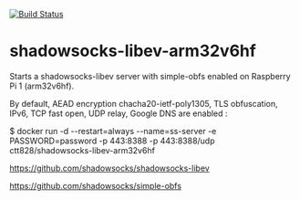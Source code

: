 [![Build Status](https://travis-ci.org/ctt828/shadowsocks-libev-arm32v6hf.svg?branch=master)](https://travis-ci.org/ctt828/shadowsocks-libev-arm32v6hf)

# shadowsocks-libev-arm32v6hf
Starts a shadowsocks-libev server with simple-obfs enabled on Raspberry Pi 1 (arm32v6hf).

By default, AEAD encryption chacha20-ietf-poly1305, TLS obfuscation, IPv6, TCP fast open, UDP relay, Google DNS are enabled :

$ docker run -d --restart=always --name=ss-server -e PASSWORD=password -p 443:8388 -p 443:8388/udp ctt828/shadowsocks-libev-arm32v6hf

https://github.com/shadowsocks/shadowsocks-libev

https://github.com/shadowsocks/simple-obfs
